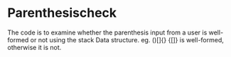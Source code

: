 # Parenthesischeck
The code is to examine whether the parenthesis input from a user is well-formed or not using the stack Data structure.
eg. ()[]{} {[]} is well-formed, otherwise it is not. 
